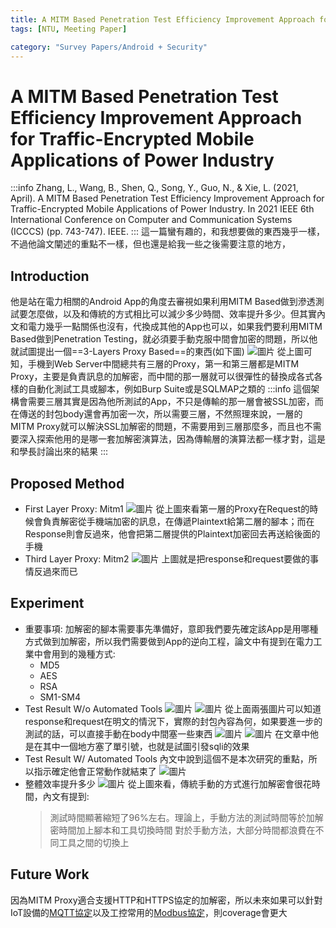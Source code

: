 ```yaml
---
title: A MITM Based Penetration Test Efficiency Improvement Approach for Traffic-Encrypted Mobile Apps of Power Industry
tags: [NTU, Meeting Paper]

category: "Survey Papers/Android + Security"
---
```


# A MITM Based Penetration Test Efficiency Improvement Approach for Traffic-Encrypted Mobile Applications of Power Industry
<!-- more -->
:::info
Zhang, L., Wang, B., Shen, Q., Song, Y., Guo, N., & Xie, L. (2021, April). A MITM Based Penetration Test Efficiency Improvement Approach for Traffic-Encrypted Mobile Applications of Power Industry. In 2021 IEEE 6th International Conference on Computer and Communication Systems (ICCCS) (pp. 743-747). IEEE.
:::
這一篇蠻有趣的，和我想要做的東西幾乎一樣，不過他論文闡述的重點不一樣，但也還是給我一些之後需要注意的地方，

## Introduction
他是站在電力相關的Android App的角度去審視如果利用MITM Based做到滲透測試要怎麼做，以及和傳統的方式相比可以減少多少時間、效率提升多少。但其實內文和電力幾乎一點關係也沒有，代換成其他的App也可以，如果我們要利用MITM Based做到Penetration Testing，就必須要手動克服中間會加密的問題，所以他就試圖提出一個==3-Layers Proxy Based==的東西(如下圖)
![圖片](https://hackmd.io/_uploads/B1TUn8oGA.png)
從上圖可知，手機到Web Server中間總共有三層的Proxy，第一和第三層都是MITM Proxy，主要是負責訊息的加解密，而中間的那一層就可以很彈性的替換成各式各樣的自動化測試工具或腳本，例如Burp Suite或是SQLMAP之類的
:::info
這個架構會需要三層其實是因為他所測試的App，不只是傳輸的那一層會被SSL加密，而在傳送的封包body還會再加密一次，所以需要三層，不然照理來說，一層的MITM Proxy就可以解決SSL加解密的問題，不需要用到三層那麼多，而且也不需要深入探索他用的是哪一套加解密演算法，因為傳輸層的演算法都一樣才對，這是和學長討論出來的結果
:::

## Proposed Method
* First Layer Proxy: Mitm1
    ![圖片](https://hackmd.io/_uploads/ryZzTLofA.png)
    從上圖來看第一層的Proxy在Request的時候會負責解密從手機端加密的訊息，在傳遞Plaintext給第二層的腳本；而在Response則會反過來，他會把第二層提供的Plaintext加密回去再送給後面的手機
* Third Layer Proxy: Mitm2
    ![圖片](https://hackmd.io/_uploads/SJqj68ozA.png)
    上圖就是把response和request要做的事情反過來而已

## Experiment
* 重要事項:
    加解密的腳本需要事先準備好，意即我們要先確定該App是用哪種方式做到加解密，所以我們需要做到App的逆向工程，論文中有提到在電力工業中會用到的幾種方式:
    * MD5
    * AES
    * RSA
    * SM1-SM4
* Test Result W/o Automated Tools
    ![圖片](https://hackmd.io/_uploads/BJsiA8of0.png)
    ![圖片](https://hackmd.io/_uploads/S1QkJDofC.png)
    從上面兩張圖片可以知道response和request在明文的情況下，實際的封包內容為何，如果要進一步的測試的話，可以直接手動在body中間塞一些東西
    ![圖片](https://hackmd.io/_uploads/Hkp41DiMA.png)
    ![圖片](https://hackmd.io/_uploads/Hk-ryvjGA.png)
    在文章中他是在其中一個地方塞了單引號，也就是試圖引發sqli的效果
* Test Result W/ Automated Tools
    內文中說到這個不是本次研究的重點，所以指示確定他會正常動作就結束了
    ![圖片](https://hackmd.io/_uploads/SJXJxDsfR.png)
* 整體效率提升多少
    ![圖片](https://hackmd.io/_uploads/rkCVzwjzR.png)
    從上圖來看，傳統手動的方式進行加解密會很花時間，內文有提到:
    > 測試時間顯著縮短了96%左右。理論上，手動方法的測試時間等於加解密時間加上腳本和工具切換時間
    > 對於手動方法，大部分時間都浪費在不同工具之間的切換上

## Future Work
因為MITM Proxy適合支援HTTP和HTTPS協定的加解密，所以未來如果可以針對IoT設備的[MQTT協定](https://resource.webduino.io/blog/mqtt-guide)以及工控常用的[Modbus協定](https://www.dusuniot.com/zh-TW/blog/what-is-the-modbus-protocol-and-how-does-it-work/)，則coverage會更大
